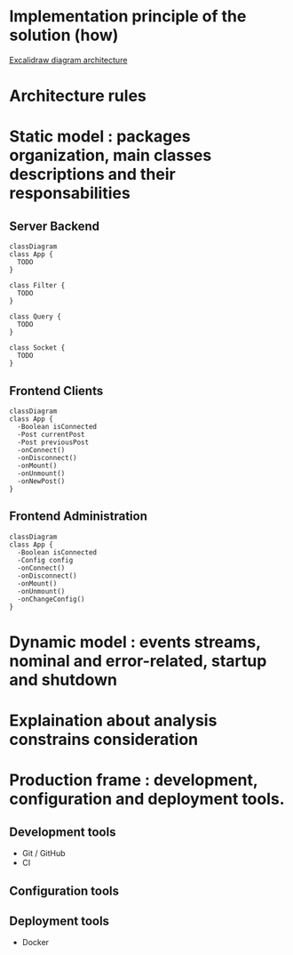 # Implementation principle of the solution (how)

[Excalidraw diagram architecture](https://excalidraw.com/#room=d3c68b5d868bf31c6725,rgPCEXYY3Snqm5Z6OaEvHQ)

# Architecture rules
# Static model : packages organization, main classes descriptions and their responsabilities


## Server Backend
```mermaid
classDiagram
class App {
  TODO 
}

class Filter {
  TODO 
}

class Query {
  TODO 
}

class Socket {
  TODO 
}
```


## Frontend Clients

```mermaid
classDiagram
class App {
  -Boolean isConnected
  -Post currentPost
  -Post previousPost
  -onConnect()
  -onDisconnect()
  -onMount()
  -onUnmount()
  -onNewPost()
}
```

## Frontend Administration

```mermaid
classDiagram
class App {
  -Boolean isConnected
  -Config config
  -onConnect()
  -onDisconnect()
  -onMount()
  -onUnmount()
  -onChangeConfig()
}
```

# Dynamic model : events streams, nominal and error-related, startup and shutdown
# Explaination about analysis constrains consideration
# Production frame : development, configuration and deployment tools.

## Development tools

- Git / GitHub
- CI

## Configuration tools

## Deployment tools

- Docker 
